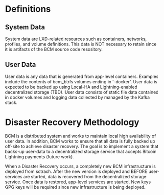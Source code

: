 

# Definitions

## System Data

System data are LXD-related resources such as containers, networks, profiles, and volume definitions. This data is NOT necessary to retain since it is artifacts of the BCM source code resository.

## User Data

User data is any data that is generated from app-level containers. Examples include the contents of bcm_btrfs volumes ending in '-docker'. User data is expected to be backed up using Local-HA and Lightning-enabled decentralized storage (TBD). User data consists of static file data contained in docker volumes and logging data collected by managed by the Kafka stack.

# Disaster Recovery Methodology

BCM is a distributed system and works to maintain local high availability of user data. In addition, BCM works to ensure that all data is fully backed up off-site to achieve disaster recovery. The goal is to implement a system that backs-up user-data to a decentralized storage service that accepts Bitcoin Lightning payments (future work).

When a Disaster Recovery occurs, a completely new BCM infrastructure is deployed from sctrach. After the new version is deployed and BEFORE user-services are started, data is recovered from the decentralized storage service. Once data is restored, app-level services are started. New keys GPG keys will be required since new infrastructure is being deployed.